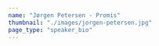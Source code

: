 ```yaml
---
name: "Jørgen Petersen - Promis"
thumbnail: "./images/jorgen-petersen.jpg"
page_type: "speaker_bio"
---
```


